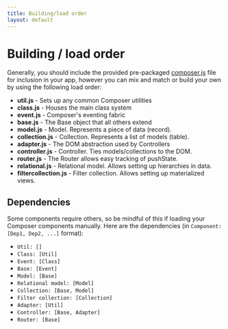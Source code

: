 ```yaml
---
title: Building/load order
layout: default
---
```


# Building / load order

Generally, you should include the provided pre-packaged [composer.js](/composer.js/js/composer.js)
file for inclusion in your app, however you can mix and match or build your own
by using the following load order:

- __util.js__ - Sets up any common Composer utilities
- __class.js__ - Houses the main class system
- __event.js__ - Composer's eventing fabric
- __base.js__ - The Base object that all others extend
- __model.js__ - Model. Represents a piece of data (record).
- __collection.js__ - Collection. Represents a list of models (table).
- __adapter.js__ - The DOM abstraction used by Controllers
- __controller.js__ - Controller. Ties models/collections to the DOM.
- __router.js__ - The Router allows easy tracking of pushState.
- __relational.js__ - Relational model. Allows setting up hierarchies in data.
- __filtercollection.js__ - Filter collection. Allows setting up materialized views.

## Dependencies

Some components require others, so be mindful of this if loading your Composer
components manually. Here are the dependencies (in `Component: [Dep1, Dep2, ...]`
format):

- `Util: []`
- `Class: [Util]`
- `Event: [Class]`
- `Base: [Event]`
- `Model: [Base]`
- `Relational model: [Model]`
- `Collection: [Base, Model]`
- `Filter collection: [Collection]`
- `Adapter: [Util]`
- `Controller: [Base, Adapter]`
- `Router: [Base]`

